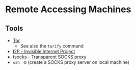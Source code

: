 # Remote Accessing Machines

## Tools

- [Tor](https://www.torproject.org/)
	- See also the `torify` command
- [I2P - Invisible Internet Project](https://en.wikipedia.org/wiki/I2P)
- [tsocks - Transparent SOCKS proxy](http://tsocks.sourceforge.net/)
- `ssh -D` (create a SOCKS proxy server on local machine)
